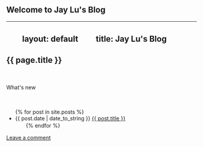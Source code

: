 ## Welcome to Jay Lu's Blog

---
　　layout: default
　　title: Jay Lu's Blog
---

<h2>{{ page.title }}</h2>
　　<p>What's new</p>
　　<ul>
			{% for post in site.posts %}
				<li>{{ post.date | date_to_string }} <a href="{{ site.baseurl }}{{ post.url }}">{{ post.title }}</a></li>
　　{% endfor %}
		</ul>

<a href="{{post.id}}" data-disqus-identifier="{{post.id}}">Leave a comment</a>
